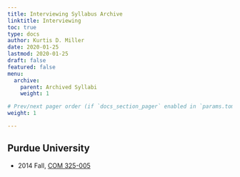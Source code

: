 ```yaml
---
title: Interviewing Syllabus Archive
linktitle: Interviewing
toc: true
type: docs
author: Kurtis D. Miller
date: 2020-01-25
lastmod: 2020-01-25
draft: false
featured: false
menu:
  archive:
    parent: Archived Syllabi
    weight: 1

# Prev/next pager order (if `docs_section_pager` enabled in `params.toml`)
weight: 1

---
```

<!--
Tusculum University
-------------------
-->
<!--
* 2019 Fall, [COMM 210-100](/course/archive/interpersonal/2019F-comm-210-100.pdf)
* 2019 Fall, [COMM 210-101](/course/archive/interpersonal/2019F-comm-210-101.pdf)
* 2018 Spring, [COMM 210-50](/course/archive/interpersonal/2018S-comm-210-50.pdf)
-->

Purdue University
-----------------

* 2014 Fall, [COM 325-005](/course/archive/interviewing/2014F-com-325-005.pdf)
